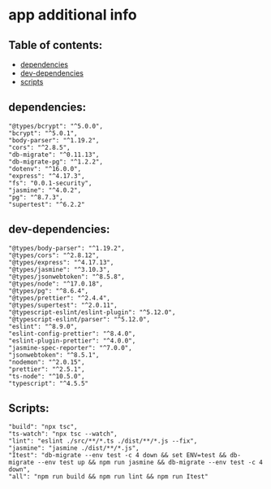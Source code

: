 # app additional info

## Table of contents:
- [dependencies](#dependencies)
- [dev-dependencies](#dev-dependencies)
- [scripts](#Scripts)


## dependencies:
    "@types/bcrypt": "^5.0.0",
    "bcrypt": "^5.0.1",
    "body-parser": "^1.19.2",
    "cors": "^2.8.5",
    "db-migrate": "^0.11.13",
    "db-migrate-pg": "^1.2.2",
    "dotenv": "^16.0.0",
    "express": "^4.17.3",
    "fs": "0.0.1-security",
    "jasmine": "^4.0.2",
    "pg": "^8.7.3",
    "supertest": "^6.2.2"
## dev-dependencies:
    "@types/body-parser": "^1.19.2",
    "@types/cors": "^2.8.12",
    "@types/express": "^4.17.13",
    "@types/jasmine": "^3.10.3",
    "@types/jsonwebtoken": "^8.5.8",
    "@types/node": "^17.0.18",
    "@types/pg": "^8.6.4",
    "@types/prettier": "^2.4.4",
    "@types/supertest": "^2.0.11",
    "@typescript-eslint/eslint-plugin": "^5.12.0",
    "@typescript-eslint/parser": "^5.12.0",
    "eslint": "^8.9.0",
    "eslint-config-prettier": "^8.4.0",
    "eslint-plugin-prettier": "^4.0.0",
    "jasmine-spec-reporter": "^7.0.0",
    "jsonwebtoken": "^8.5.1",
    "nodemon": "^2.0.15",
    "prettier": "^2.5.1",
    "ts-node": "^10.5.0",
    "typescript": "^4.5.5"

## Scripts:
    "build": "npx tsc",
    "ts-watch": "npx tsc --watch",
    "lint": "eslint ./src/**/*.ts ./dist/**/*.js --fix",
    "jasmine": "jasmine ./dist/**/*.js",
    "Itest": "db-migrate --env test -c 4 down && set ENV=test && db-migrate --env test up && npm run jasmine && db-migrate --env test -c 4 down",
    "all": "npm run build && npm run lint && npm run Itest"
